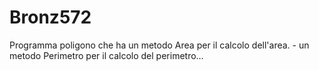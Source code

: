 # Bronz572
Programma poligono che ha un metodo Area per il calcolo dell'area. - un metodo Perimetro per il calcolo del perimetro…
